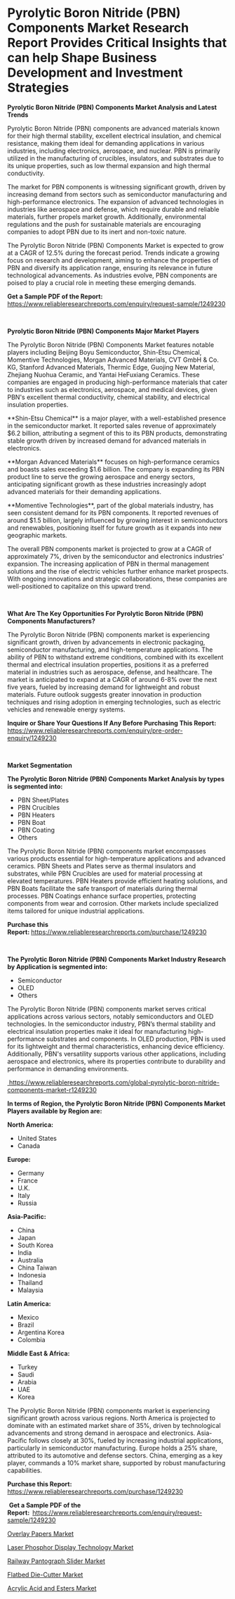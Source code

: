 <p><h1>Pyrolytic Boron Nitride (PBN) Components Market Research Report Provides Critical Insights that can help Shape Business Development and Investment Strategies</h1></p><p><strong>Pyrolytic Boron Nitride (PBN) Components Market Analysis and Latest Trends</strong></p>
<p><p>Pyrolytic Boron Nitride (PBN) components are advanced materials known for their high thermal stability, excellent electrical insulation, and chemical resistance, making them ideal for demanding applications in various industries, including electronics, aerospace, and nuclear. PBN is primarily utilized in the manufacturing of crucibles, insulators, and substrates due to its unique properties, such as low thermal expansion and high thermal conductivity. </p><p>The market for PBN components is witnessing significant growth, driven by increasing demand from sectors such as semiconductor manufacturing and high-performance electronics. The expansion of advanced technologies in industries like aerospace and defense, which require durable and reliable materials, further propels market growth. Additionally, environmental regulations and the push for sustainable materials are encouraging companies to adopt PBN due to its inert and non-toxic nature.</p><p>The Pyrolytic Boron Nitride (PBN) Components Market is expected to grow at a CAGR of 12.5% during the forecast period. Trends indicate a growing focus on research and development, aiming to enhance the properties of PBN and diversify its application range, ensuring its relevance in future technological advancements. As industries evolve, PBN components are poised to play a crucial role in meeting these emerging demands.</p></p>
<p><strong>Get a Sample PDF of the Report:&nbsp;</strong> <a href="https://www.reliableresearchreports.com/enquiry/request-sample/1249230?utm_campaign=2198&utm_medium=2&utm_source=Github&utm_content=ia&utm_term=04022025&utm_id=pyrolytic-boron-nitride-pbn-components">https://www.reliableresearchreports.com/enquiry/request-sample/1249230</a></p>
<p>&nbsp;</p>
<p><strong>Pyrolytic Boron Nitride (PBN) Components Major Market Players</strong></p>
<p><p>The Pyrolytic Boron Nitride (PBN) Components Market features notable players including Beijing Boyu Semiconductor, Shin-Etsu Chemical, Momentive Technologies, Morgan Advanced Materials, CVT GmbH & Co. KG, Stanford Advanced Materials, Thermic Edge, Guojing New Material, Zhejiang Nuohua Ceramic, and Yantai HeFuxiang Ceramics. These companies are engaged in producing high-performance materials that cater to industries such as electronics, aerospace, and medical devices, given PBN's excellent thermal conductivity, chemical stability, and electrical insulation properties.</p><p>**Shin-Etsu Chemical** is a major player, with a well-established presence in the semiconductor market. It reported sales revenue of approximately $6.2 billion, attributing a segment of this to its PBN products, demonstrating stable growth driven by increased demand for advanced materials in electronics.</p><p>**Morgan Advanced Materials** focuses on high-performance ceramics and boasts sales exceeding $1.6 billion. The company is expanding its PBN product line to serve the growing aerospace and energy sectors, anticipating significant growth as these industries increasingly adopt advanced materials for their demanding applications.</p><p>**Momentive Technologies**, part of the global materials industry, has seen consistent demand for its PBN components. It reported revenues of around $1.5 billion, largely influenced by growing interest in semiconductors and renewables, positioning itself for future growth as it expands into new geographic markets.</p><p>The overall PBN components market is projected to grow at a CAGR of approximately 7%, driven by the semiconductor and electronics industries' expansion. The increasing application of PBN in thermal management solutions and the rise of electric vehicles further enhance market prospects. With ongoing innovations and strategic collaborations, these companies are well-positioned to capitalize on this upward trend.</p></p>
<p>&nbsp;</p>
<p><strong>What Are The Key Opportunities For Pyrolytic Boron Nitride (PBN) Components Manufacturers?</strong></p>
<p><p>The Pyrolytic Boron Nitride (PBN) components market is experiencing significant growth, driven by advancements in electronic packaging, semiconductor manufacturing, and high-temperature applications. The ability of PBN to withstand extreme conditions, combined with its excellent thermal and electrical insulation properties, positions it as a preferred material in industries such as aerospace, defense, and healthcare. The market is anticipated to expand at a CAGR of around 6-8% over the next five years, fueled by increasing demand for lightweight and robust materials. Future outlook suggests greater innovation in production techniques and rising adoption in emerging technologies, such as electric vehicles and renewable energy systems.</p></p>
<p><strong>Inquire or Share Your Questions If Any Before Purchasing This Report:</strong> <a href="https://www.reliableresearchreports.com/enquiry/pre-order-enquiry/1249230?utm_campaign=2198&utm_medium=2&utm_source=Github&utm_content=ia&utm_term=04022025&utm_id=pyrolytic-boron-nitride-pbn-components">https://www.reliableresearchreports.com/enquiry/pre-order-enquiry/1249230</a></p>
<p>&nbsp;</p>
<p><strong>Market Segmentation</strong></p>
<p><strong>The Pyrolytic Boron Nitride (PBN) Components Market Analysis by types is segmented into:</strong></p>
<p><ul><li>PBN Sheet/Plates</li><li>PBN Crucibles</li><li>PBN Heaters</li><li>PBN Boat</li><li>PBN Coating</li><li>Others</li></ul></p>
<p><p>The Pyrolytic Boron Nitride (PBN) components market encompasses various products essential for high-temperature applications and advanced ceramics. PBN Sheets and Plates serve as thermal insulators and substrates, while PBN Crucibles are used for material processing at elevated temperatures. PBN Heaters provide efficient heating solutions, and PBN Boats facilitate the safe transport of materials during thermal processes. PBN Coatings enhance surface properties, protecting components from wear and corrosion. Other markets include specialized items tailored for unique industrial applications.</p></p>
<p><strong>Purchase this Report:&nbsp;</strong><a href="https://www.reliableresearchreports.com/purchase/1249230?utm_campaign=2198&utm_medium=2&utm_source=Github&utm_content=ia&utm_term=04022025&utm_id=pyrolytic-boron-nitride-pbn-components">https://www.reliableresearchreports.com/purchase/1249230</a></p>
<p>&nbsp;</p>
<p><strong>The Pyrolytic Boron Nitride (PBN) Components Market Industry Research by Application is segmented into:</strong></p>
<p><ul><li>Semiconductor</li><li>OLED</li><li>Others</li></ul></p>
<p><p>The Pyrolytic Boron Nitride (PBN) components market serves critical applications across various sectors, notably semiconductors and OLED technologies. In the semiconductor industry, PBN’s thermal stability and electrical insulation properties make it ideal for manufacturing high-performance substrates and components. In OLED production, PBN is used for its lightweight and thermal characteristics, enhancing device efficiency. Additionally, PBN's versatility supports various other applications, including aerospace and electronics, where its properties contribute to durability and performance in demanding environments.</p></p>
<p><a href="https://www.reliableresearchreports.com/global-pyrolytic-boron-nitride-components-market-r1249230?utm_campaign=2198&utm_medium=2&utm_source=Github&utm_content=ia&utm_term=04022025&utm_id=pyrolytic-boron-nitride-pbn-components">&nbsp;https://www.reliableresearchreports.com/global-pyrolytic-boron-nitride-components-market-r1249230</a></p>
<p><strong>In terms of Region, the Pyrolytic Boron Nitride (PBN) Components Market Players available by Region are:</strong></p>
<p>
    <p> <strong> North America: </strong>
        <ul>
            <li>United States</li>
            <li>Canada</li>
        </ul>
        </p> 
    <p> <strong> Europe: </strong>
        <ul>
            <li>Germany</li>
            <li>France</li>
            <li>U.K.</li>
            <li>Italy</li>
            <li>Russia</li>
        </ul>
        </p> 
    <p> <strong> Asia-Pacific: </strong>
        <ul>
            <li>China</li>
            <li>Japan</li>
            <li>South Korea</li>
            <li>India</li>
            <li>Australia</li>
            <li>China Taiwan</li>
            <li>Indonesia</li>
            <li>Thailand</li>
            <li>Malaysia</li>
        </ul>
        </p> 
    <p> <strong> Latin America: </strong>
        <ul>
            <li>Mexico</li>
            <li>Brazil</li>
            <li>Argentina Korea</li>
            <li>Colombia</li>
        </ul>
        </p> 
    <p> <strong> Middle East & Africa: </strong>
        <ul>
            <li>Turkey</li>
            <li>Saudi</li>
            <li>Arabia</li>
            <li>UAE</li>
            <li>Korea</li>
        </ul>
    </p>
    </p>
<p><p>The Pyrolytic Boron Nitride (PBN) components market is experiencing significant growth across various regions. North America is projected to dominate with an estimated market share of 35%, driven by technological advancements and strong demand in aerospace and electronics. Asia-Pacific follows closely at 30%, fueled by increasing industrial applications, particularly in semiconductor manufacturing. Europe holds a 25% share, attributed to its automotive and defense sectors. China, emerging as a key player, commands a 10% market share, supported by robust manufacturing capabilities.</p></p>
<p><strong>Purchase this Report: </strong><a href="https://www.reliableresearchreports.com/purchase/1249230?utm_campaign=2198&utm_medium=2&utm_source=Github&utm_content=ia&utm_term=04022025&utm_id=pyrolytic-boron-nitride-pbn-components">https://www.reliableresearchreports.com/purchase/1249230</a></p>
<p>&nbsp;<strong>Get a Sample PDF of the Report:&nbsp;&nbsp;</strong><a href="https://www.reliableresearchreports.com/enquiry/request-sample/1249230?utm_campaign=2198&utm_medium=2&utm_source=Github&utm_content=ia&utm_term=04022025&utm_id=pyrolytic-boron-nitride-pbn-components">https://www.reliableresearchreports.com/enquiry/request-sample/1249230</a></p>
<p><strong></strong></p>
<p><p><a href="https://www.linkedin.com/pulse/overlay-papers-market-analysis-qualitative-quantitative-aijyc?utm_campaign=2198&utm_medium=2&utm_source=Github&utm_content=ia&utm_term=04022025&utm_id=pyrolytic-boron-nitride-pbn-components">Overlay Papers Market</a></p><p><a href="https://www.linkedin.com/pulse/laser-phosphor-display-technology-market-analysis-report-zozze?utm_campaign=2198&utm_medium=2&utm_source=Github&utm_content=ia&utm_term=04022025&utm_id=pyrolytic-boron-nitride-pbn-components">Laser Phosphor Display Technology Market</a></p><p><a href="https://www.linkedin.com/pulse/railway-pantograph-slider-market-research-report-exploring-o2m9e?utm_campaign=2198&utm_medium=2&utm_source=Github&utm_content=ia&utm_term=04022025&utm_id=pyrolytic-boron-nitride-pbn-components">Railway Pantograph Slider Market</a></p><p><a href="https://www.linkedin.com/pulse/stakeholders-can-gain-insights-flatbed-die-cutter-market-diuyc?utm_campaign=2198&utm_medium=2&utm_source=Github&utm_content=ia&utm_term=04022025&utm_id=pyrolytic-boron-nitride-pbn-components">Flatbed Die-Cutter Market</a></p><p><a href="https://www.linkedin.com/pulse/acrylic-acid-esters-market-scope-offering-deep-insights-yjx1e?utm_campaign=2198&utm_medium=2&utm_source=Github&utm_content=ia&utm_term=04022025&utm_id=pyrolytic-boron-nitride-pbn-components">Acrylic Acid and Esters Market</a></p></p>